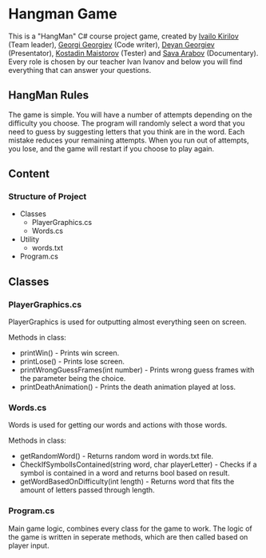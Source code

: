 # Hangman Game
This is a "HangMan" C# course project game, created by [Ivailo Kirilov](https://github.com/IvailoKirilov) (Team leader), [Georgi Georgiev](https://github.com/gogo1701) (Code writer), [Deyan Georgiev](https://github.com/DeyanGeorgiev223) (Presentator), [Kostadin Maistorov](https://github.com/USAAAAAAA) (Tester) and [Sava Arabov](https://github.com/SavaArabov) (Documentary). Every role is chosen by our teacher Ivan Ivanov and below you will find everything that can answer your questions.
## HangMan Rules  

The game is simple. You will have a number of attempts depending on the difficulty you choose. The program will randomly select a word that you need to guess by suggesting letters that you think are in the word. Each mistake reduces your remaining attempts. When you run out of attempts, you lose, and the game will restart if you choose to play again.
## Content
### Structure of Project
* Classes
  - PlayerGraphics.cs
  - Words.cs
* Utility
  - words.txt
* Program.cs

## Classes
### PlayerGraphics.cs
PlayerGraphics is used for outputting almost everything seen on screen.

Methods in class:
* printWin() - Prints win screen.
* printLose() - Prints lose screen.
* printWrongGuessFrames(int number) - Prints wrong guess frames with the parameter being the choice.
* printDeathAnimation() - Prints the death animation played at loss.

### Words.cs
Words is used for getting our words and actions with those words.

Methods in class:
* getRandomWord() - Returns random word in words.txt file.
* CheckIfSymbolIsContained(string word, char playerLetter) - Checks if a symbol is contained in a word and returns bool based on result.
* getWordBasedOnDifficulty(int length) - Returns word that fits the amount of letters passed through length.
  
### Program.cs
Main game logic, combines every class for the game to work. The logic of the game is written in seperate methods, which are then called based on player input.
